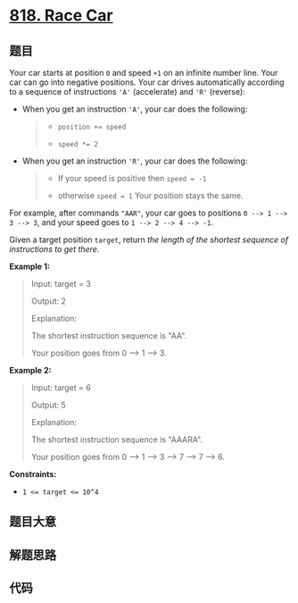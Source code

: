 # [818. Race Car](https://leetcode.com/problems/race-car/)

## 题目

Your car starts at position `0` and speed `+1` on an infinite number line.
Your car can go into negative positions. Your car drives automatically
according to a sequence of instructions `'A'` (accelerate) and `'R'`
(reverse):

- When you get an instruction `'A'`, your car does the following:
  > - `position += speed`
  >
  > - `speed *= 2`
- When you get an instruction `'R'`, your car does the following:
  > - If your speed is positive then `speed = -1`
  >
  > - otherwise `speed = 1`
  >   Your position stays the same.

For example, after commands `"AAR"`, your car goes to positions `0 --> 1 --> 3
--> 3`, and your speed goes to `1 --> 2 --> 4 --> -1`.

Given a target position `target`, return _the length of the shortest sequence
of instructions to get there_.

**Example 1:**

> Input: target = 3
>
> Output: 2
>
> Explanation:
>
> The shortest instruction sequence is "AA".
>
> Your position goes from 0 --> 1 --> 3.

**Example 2:**

> Input: target = 6
>
> Output: 5
>
> Explanation:
>
> The shortest instruction sequence is "AAARA".
>
> Your position goes from 0 --> 1 --> 3 --> 7 --> 7 --> 6.

**Constraints:**

- `1 <= target <= 10^4`

## 题目大意

## 解题思路

## 代码

```javascript

```
